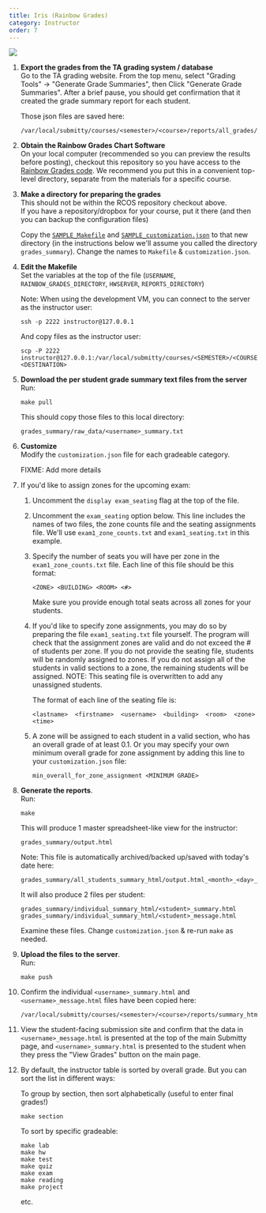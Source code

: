 ```yaml
---
title: Iris (Rainbow Grades)
category: Instructor
order: 7
---
```


![](http://submitty.org/images/iris.png)

1. **Export the grades from the TA grading system / database**    
   Go to the TA grading website.  From the top menu, select "Grading
   Tools" -> "Generate Grade Summaries", then Click "Generate Grade
   Summaries".  After a brief pause, you should get confirmation that
   it created the grade summary report for each student.

   Those json files are saved here:   

   ```
   /var/local/submitty/courses/<semester>/<course>/reports/all_grades/<username>_summary.json
   ```


2. **Obtain the Rainbow Grades Chart Software**  
   On your local computer (recommended so you can preview the results
   before posting), checkout this repository so you have access to the
   [Rainbow Grades code](https://github.com/Submitty/Submitty/tree/master/RainbowGrades).
   We recommend you put this in a convenient top-level directory,
   separate from the materials for a specific course.


3. **Make a directory for preparing the grades**  
   This should not be within the RCOS repository checkout above.  
   If you have a repository/dropbox for your course, put it there (and
   then you can backup the configuration files)

   Copy the [`SAMPLE_Makefile`][SAMPLE_Makefile] and
   [`SAMPLE_customization.json`][SAMPLE_customization.json]
   to that new directory (in the instructions below we'll assume you
   called the directory `grades_summary`).  Change the names to
   `Makefile` & `customization.json`.


4. **Edit the Makefile**  
   Set the variables at the top of the file
   (`USERNAME`, `RAINBOW_GRADES_DIRECTORY`, `HWSERVER`, `REPORTS_DIRECTORY`)

   Note:  When using the development VM, you can connect to the server as the instructor user:

   ```
   ssh -p 2222 instructor@127.0.0.1
   ```

   And copy files as the instructor user:

   ```
   scp -P 2222 instructor@127.0.0.1:/var/local/submitty/courses/<SEMESTER>/<COURSE>/<ETC>  <DESTINATION>
   ```


5. **Download the per student grade summary text files from the server**     
   Run:

   ```
   make pull
   ``` 

   This should copy those files to this local directory:

   ```
   grades_summary/raw_data/<username>_summary.txt
   ```


6. **Customize**  
   Modify the `customization.json` file for each gradeable category.

   FIXME:  Add more details


7. If you'd like to assign zones for the upcoming exam:

   1. Uncomment the `display exam_seating` flag at the top of the
      file.

   2. Uncomment the `exam_seating` option below.  This line includes
      the names of two files, the zone counts file and the seating
      assignments file.  We'll use `exam1_zone_counts.txt` and
      `exam1_seating.txt` in this example.

   3. Specify the number of seats you will have per zone in the
      `exam1_zone_counts.txt` file.  Each line of this file should
      be this format:

      ```
      <ZONE> <BUILDING> <ROOM> <#>
      ```

      Make sure you provide enough total seats across all zones for
      your students.


   4. If you'd like to specify zone assignments, you may do so by
      preparing the file `exam1_seating.txt` file yourself.  The
      program will check that the assignment zones are valid and do
      not exceed the # of students per zone.  If you do not provide
      the seating file, students will be randomly assigned to zones.
      If you do not assign all of the students in valid sections to a
      zone, the remaining students will be assigned.  NOTE: This
      seating file is overwritten to add any unassigned students.

      The format of each line of the seating file is:
      
      ```
      <lastname>  <firstname>  <username>  <building>  <room>  <zone>  <time>
      ```


   5. A zone will be assigned to each student in a valid section, who
      has an overall grade of at least 0.1.  Or you may specify your
      own minimum overall grade for zone assignment by adding this
      line to your `customization.json` file:

      ```
      min_overall_for_zone_assignment <MINIMUM GRADE>
      ```


8. **Generate the reports**.   
   Run:

   ```
   make
   ```

   This will produce 1 master spreadsheet-like view for the instructor:

   ```
   grades_summary/output.html
   ``` 

   Note: This file is automatically archived/backed up/saved with
   today's date here:

   ```
   grades_summary/all_students_summary_html/output.html_<month>_<day>_<year>.html       
   ```

   It will also produce 2 files per student:
    
   ```
   grades_summary/individual_summary_html/<student>_summary.html
   grades_summary/individual_summary_html/<student>_message.html
   ```
   
   Examine these files.  Change `customization.json` & re-run `make` as needed.


9. **Upload the files to the server**.    
   Run:

   ```
   make push
   ```


10. Confirm the individual `<username>_summary.html` and `<username>_message.html` files have been copied here:
    ```
    /var/local/submitty/courses/<semester>/<course>/reports/summary_html/
    ```


11. View the student-facing submission site and confirm that the data
    in `<username>_message.html` is presented at the top of the main Submitty page,
    and `<username>_summary.html` is presented to the student when they press the "View Grades" button on the main page.


12. By default, the instructor table is sorted by overall grade.  But you can sort the list in different ways:

    To group by section, then sort alphabetically (useful to enter final grades!)
    ```
    make section
    ``` 

    To sort by specific gradeable:
    ```
    make lab
    make hw
    make test
    make quiz
    make exam
    make reading
    make project
    ``` 

    etc.

[SAMPLE_Makefile]: https://github.com/Submitty/Submitty/blob/master/RainbowGrades/SAMPLE_Makefile
[SAMPLE_customization.json]: https://github.com/Submitty/Submitty/blob/master/RainbowGrades/SAMPLE_customization.json